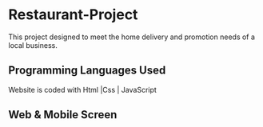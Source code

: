 <h1> Restaurant-Project </h1>

This project  designed to meet the home delivery and promotion needs of a local business.

<h2> Programming Languages Used</h2>

Website is coded with Html |Css | JavaScript

<h2>Web & Mobile Screen</h2>
